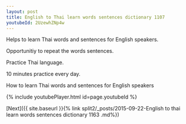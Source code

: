 ```yaml
---
layout: post
title: English to Thai learn words sentences dictionary 1107 
youtubeId: 2UzewhZNp4w
---
```

 
 
Helps to learn Thai words and sentences for English speakers.

Opportunitiy to repeat the words sentences. 

Practice Thai language. 
 
10 minutes practice every day. 
 
How to learn Thai words and sentences for English speakers 
 
{% include youtubePlayer.html id=page.youtubeId %}
 
 
[Next]({{ site.baseurl }}{% link  split2/_posts/2015-09-22-English to thai learn words sentences dictionary 1163 .md%})
 
